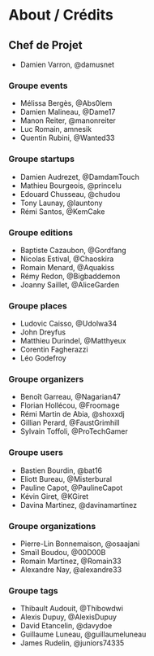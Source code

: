 ﻿# About / Crédits

## Chef de Projet

  - Damien Varron, @damusnet
  
### Groupe events

  - Mélissa Bergès, @Abs0lem
  - Damien Malineau, @Dame17
  - Manon Reiter, @manonreiter
  - Luc Romain, amnesik
  - Quentin Rubini, @Wanted33 

### Groupe startups

  - Damien Audrezet, @DamdamTouch
  - Mathieu Bourgeois, @princelu
  - Edouard Chusseau, @chudou
  - Tony Launay, @launtony
  - Rémi Santos, @KemCake

### Groupe editions

  - Baptiste Cazaubon, @Gordfang
  - Nicolas Estival, @Chaoskira
  - Romain Menard, @Aquakiss
  - Rémy Redon, @Bigbaddemon
  - Joanny Saillet, @AliceGarden


### Groupe places

  - Ludovic Caisso, @Udolwa34
  - John Dreyfus
  - Matthieu Durindel, @Matthyeux
  - Corentin Fagherazzi
  - Léo Godefroy

### Groupe organizers

  - Benoît Garreau, @Nagarian47
  - Florian Hollécou, @Froomage
  - Rémi Martin de Abia, @shoxxdj
  - Gillian Perard, @FaustGrimhill
  - Sylvain Toffoli, @ProTechGamer
  
### Groupe users

  - Bastien Bourdin, @bat16
  - Eliott Bureau, @Misterbural
  - Pauline Capot, @PaulineCapot
  - Kévin Giret, @KGiret
  - Davina Martinez, @davinamartinez
  
### Groupe organizations

  - Pierre-Lin Bonnemaison, @osaajani
  - Smaïl Boudou, @00D00B
  - Romain Martinez, @Romain33
  - Alexandre Nay, @alexandre33

### Groupe tags

  - Thibault Audouit, @Thibowdwi
  - Alexis Dupuy, @AlexisDupuy
  - David Etancelin, @davydoe
  - Guillaume Luneau, @guillaumeluneau
  - James Rudelin, @juniors74335
